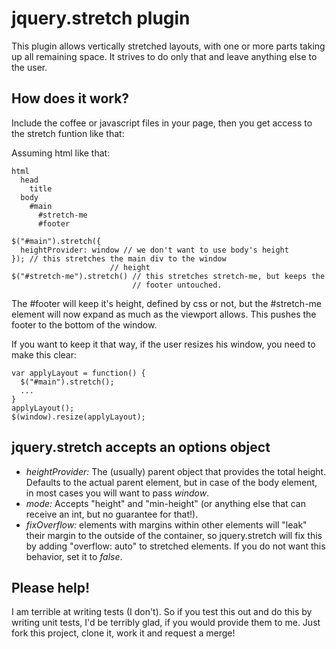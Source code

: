 jquery.stretch plugin
=====================

This plugin allows vertically stretched layouts, with one or more parts
taking up all remaining space. It strives to do only that and leave
anything else to the user.

How does it work?
-----------------

Include the coffee or javascript files in your page, then you get access
to the stretch funtion like that:

Assuming html like that:

    html  
      head  
        title  
      body  
        #main
          #stretch-me  
          #footer

    $("#main").stretch({
      heightProvider: window // we don't want to use body's height
    }); // this stretches the main div to the window
                          // height
    $("#stretch-me").stretch() // this stretches stretch-me, but keeps the
                               // footer untouched.

The #footer will keep it's height, defined by css or not, but the
 #stretch-me element will now expand as much as the viewport allows.
This pushes the footer to the bottom of the window.

If you want to keep it that way, if the user resizes his window, you
need to make this clear:

    var applyLayout = function() {
      $("#main").stretch();
      ...
    }
    applyLayout();
    $(window).resize(applyLayout);

jquery.stretch accepts an options object
----------------------------------------

  - *heightProvider:* The (usually) parent object that provides the
    total height. Defaults to the actual parent element, but in case of
    the body element, in most cases you will want to pass _window_.
  - *mode:* Accepts "height" and "min-height" (or anything else that can
    receive an int, but no guarantee for that!).
  - *fixOverflow:* elements with margins within other elements will
    "leak" their margin to the outside of the container, so
jquery.stretch will fix this by adding "overflow: auto" to stretched
elements. If you do not want this behavior, set it to _false_.

Please help!
------------
I am terrible at writing tests (I don't). So if you test this out and do
this by writing unit tests, I'd be terribly glad, if you would provide
them to me. Just fork this project, clone it, work it and request a
merge!
